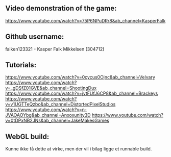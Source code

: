 ## Video demonstration of the game:
https://www.youtube.com/watch?v=75P6NPuDRr8&ab_channel=KasperFalk

## Github username:
falken123321 - Kasper Falk Mikkelsen (304712)

## Tutorials: 
https://www.youtube.com/watch?v=0cycus0Ojnc&ab_channel=Velvary
https://www.youtube.com/watch?v=_gDSfZ01GVE&ab_channel=ShootingDux
https://www.youtube.com/watch?v=jvtFUfJ6CP8&ab_channel=Brackeys
https://www.youtube.com/watch?v=v1UGTTeQzbo&ab_channel=DistortedPixelStudios
https://www.youtube.com/watch?v=n-JVAOAOYbg&ab_channel=Anxoxunity3D
https://www.youtube.com/watch?v=0tDPxNB2JNs&ab_channel=JakeMakesGames


## WebGL build: 
Kunne ikke få dette at virke, men der vil i bilag ligge et runnable build.
